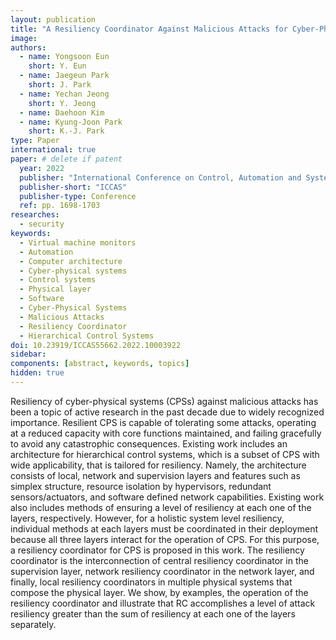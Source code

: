 ```yaml
---
layout: publication
title: "A Resiliency Coordinator Against Malicious Attacks for Cyber-Physical Systems"
image:
authors:
  - name: Yongsoon Eun
    short: Y. Eun
  - name: Jaegeun Park
    short: J. Park
  - name: Yechan Jeong
    short: Y. Jeong
  - name: Daehoon Kim
  - name: Kyung-Joon Park
    short: K.-J. Park
type: Paper
international: true
paper: # delete if patent
  year: 2022
  publisher: "International Conference on Control, Automation and Systems"
  publisher-short: "ICCAS"
  publisher-type: Conference
  ref: pp. 1698-1703
researches:
  - security
keywords:
  - Virtual machine monitors
  - Automation
  - Computer architecture
  - Cyber-physical systems
  - Control systems
  - Physical layer
  - Software
  - Cyber-Physical Systems
  - Malicious Attacks
  - Resiliency Coordinator
  - Hierarchical Control Systems
doi: 10.23919/ICCAS55662.2022.10003922
sidebar:
components: [abstract, keywords, topics]
hidden: true 
---
```


Resiliency of cyber-physical systems (CPSs) against malicious attacks has been a topic of active research in the past decade due to widely recognized importance. Resilient CPS is capable of tolerating some attacks, operating at a reduced capacity with core functions maintained, and failing gracefully to avoid any catastrophic consequences. Existing work includes an architecture for hierarchical control systems, which is a subset of CPS with wide applicability, that is tailored for resiliency. Namely, the architecture consists of local, network and supervision layers and features such as simplex structure, resource isolation by hypervisors, redundant sensors/actuators, and software defined network capabilities. Existing work also includes methods of ensuring a level of resiliency at each one of the layers, respectively. However, for a holistic system level resiliency, individual methods at each layers must be coordinated in their deployment because all three layers interact for the operation of CPS. For this purpose, a resiliency coordinator for CPS is proposed in this work. The resiliency coordinator is the interconnection of central resiliency coordinator in the supervision layer, network resiliency coordinator in the network layer, and finally, local resiliency coordinators in multiple physical systems that compose the physical layer. We show, by examples, the operation of the resiliency coordinator and illustrate that RC accomplishes a level of attack resiliency greater than the sum of resiliency at each one of the layers separately.